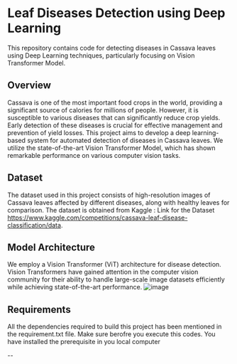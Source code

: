 # Leaf Diseases Detection using Deep Learning
This repository contains code for detecting diseases in Cassava leaves using Deep Learning techniques, particularly focusing on Vision Transformer Model.



## Overview
Cassava is one of the most important food crops in the world, providing a significant source of calories for millions of people. However, it is susceptible to various diseases that can significantly reduce crop yields. Early detection of these diseases is crucial for effective management and prevention of yield losses.
This project aims to develop a deep learning-based system for automated detection of diseases in Cassava leaves. We utilize the state-of-the-art Vision Transformer Model, which has shown remarkable performance on various computer vision tasks.



## Dataset
The dataset used in this project consists of high-resolution images of Cassava leaves affected by different diseases, along with healthy leaves for comparison. The dataset is obtained from Kaggle : Link for the Dataset  https://www.kaggle.com/competitions/cassava-leaf-disease-classification/data.



## Model Architecture
We employ a Vision Transformer (ViT) architecture for disease detection. Vision Transformers have gained attention in the computer vision community for their ability to handle large-scale image datasets efficiently while achieving state-of-the-art performance.
![image](https://github.com/21IT157/SGP_SEM-6/assets/97622620/a9ff52ca-ae03-4d61-92bb-36276b1e37a8)




## Requirements
All the dependencies required to build this project has been mentioned in the requirement.txt file. Make sure berofre you execute this codes. You have installed the prerequisite in you local computer

--
